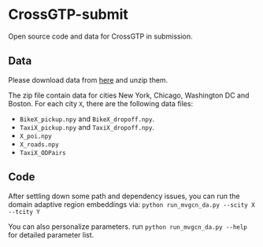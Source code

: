 # CrossGTP-submit
Open source code and data for CrossGTP in submission. 

## Data
Please download data from [here](https://drive.google.com/file/d/1knOIvI6BUpp-A2AZQY-8xh07qTf7t5tC/view?usp=sharing) and unzip them. 

The zip file contain data for cities New York, Chicago, Washington DC and Boston. For each city `X`, there are the following data files:
- `BikeX_pickup.npy` and `BikeX_dropoff.npy`. 
- `TaxiX_pickup.npy` and `TaxiX_dropoff.npy`. 
- `X_poi.npy`
- `X_roads.npy`
- `TaxiX_ODPairs`

## Code

After settling down some path and dependency issues, you can run the domain adaptive region embeddings via: 
`python run_mvgcn_da.py --scity X --tcity Y`

You can also personalize parameters. run `python run_mvgcn_da.py --help` for detailed parameter list.
